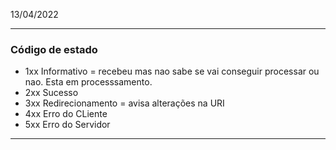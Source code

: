 13/04/2022

---
### Código de estado

 - 1xx Informativo =  recebeu mas nao sabe se vai conseguir processar ou nao. Esta em processsamento.
 - 2xx Sucesso
 - 3xx Redirecionamento = avisa alterações na URI
 - 4xx Erro do CLiente
 - 5xx Erro do Servidor

---